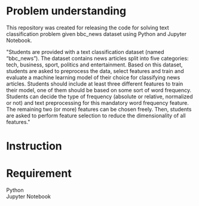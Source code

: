 # Problem understanding

This repository was created for releasing the code for solving text classification problem given bbc_news dataset using Python and Jupyter Notebook.

"Students are provided with a text classification dataset (named “bbc_news”). The dataset contains news articles split into five categories: tech, business, sport, politics and entertainment. Based on this dataset, students are asked to preprocess the data, select features and train and evaluate a machine learning model of their choice for classifying news articles. Students should include at least three different features to train their model, one of them should be based on some sort of word frequency. Students can decide the type of frequency (absolute or relative, normalized or not) and text preprocessing for this mandatory word frequency feature. The remaining two (or more) features can be chosen freely. Then, students are asked to perform feature selection to reduce the dimensionality of all features."

# Instruction



# Requirement
Python<br>
Jupyter Notebook<br>
